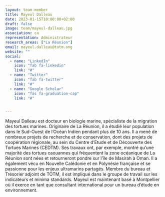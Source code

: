 ```yaml
---
layout: team-member
title: Mayeul Dalleau
date: 2023-01-15T10:00:00+02:00
draft: false
image: team/mayeul-dalleau.jpg
association: ca
representation: Administrateur
research_areas: ["La Réunion"]
email: mayeul.dalleau@totm.ong
website: ""
social:
  - name: "LinkedIn"
    icon: "fab fa-linkedin"
    link: "#"
  - name: "Twitter"
    icon: "fab fa-twitter"
    link: "#"
  - name: "Google Scholar"
    icon: "fas fa-graduation-cap"
    link: "#"


---
```


Mayeul Dalleau est docteur en biologie marine, spécialiste de la migration des tortues marines. Originaire de La Réunion, il a étudié leur population dans le Sud-Ouest de l’Océan Indien pendant plus de 10 ans. Il a mené de nombreux projets de recherche et de conservation, dont des projets de coopération régionale, au sein du Centre d’Etude et de Découverte des Tortues Marines (CEDTM). Ses travaux ont, par exemple, montré qu’une majorité des tortues caouannes qui fréquentent la zone océanique de La Réunion sont nées et retourneront pondre sur l’île de Masirah à Oman. Il a également vécu en Nouvelle Calédonie et en Polynésie française et se passionne pour les enjeux ultramarins partagés. Membre du bureau et Trésorier adjoint de TOTM, il est impliqué dans le groupe de travail sur les indicateurs et minima standards. Mayeul est maintenant basé à Montpellier où il exerce en tant que consultant international pour un bureau d’étude en environnement. 
